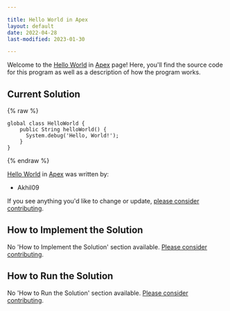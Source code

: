 ```yaml
---

title: Hello World in Apex
layout: default
date: 2022-04-28
last-modified: 2023-01-30

---
```


Welcome to the [Hello World](https://sampleprograms.io/projects/hello-world) in [Apex](https://sampleprograms.io/languages/apex) page! Here, you'll find the source code for this program as well as a description of how the program works.

## Current Solution

{% raw %}

```apex
global class HelloWorld {
    public String helloWorld() {
      System.debug('Hello, World!');
    }
}
```

{% endraw %}

[Hello World](https://sampleprograms.io/projects/hello-world) in [Apex](https://sampleprograms.io/languages/apex) was written by:

- Akhil09

If you see anything you'd like to change or update, [please consider contributing](https://github.com/TheRenegadeCoder/sample-programs).

## How to Implement the Solution

No 'How to Implement the Solution' section available. [Please consider contributing](https://github.com/TheRenegadeCoder/sample-programs-website).

## How to Run the Solution

No 'How to Run the Solution' section available. [Please consider contributing](https://github.com/TheRenegadeCoder/sample-programs-website).